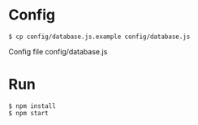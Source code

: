 # Config

	$ cp config/database.js.example config/database.js

Config file config/database.js

# Run

	$ npm install
	$ npm start